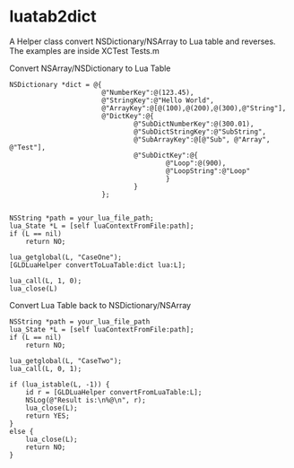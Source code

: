 # luatab2dict
A Helper class convert NSDictionary/NSArray to Lua table and reverses. The examples are inside XCTest Tests.m

Convert NSArray/NSDictionary to Lua Table

    NSDictionary *dict = @{
                           @"NumberKey":@(123.45),
                           @"StringKey":@"Hello World",
                           @"ArrayKey":@[@(100),@(200),@(300),@"String"],
                           @"DictKey":@{
                                   @"SubDictNumberKey":@(300.01),
                                   @"SubDictStringKey":@"SubString",
                                   @"SubArrayKey":@[@"Sub", @"Array", @"Test"],
                                   @"SubDictKey":@{
                                           @"Loop":@(900),
                                           @"LoopString":@"Loop"
                                           }
                                   }
                           };
    
    
    NSString *path = your_lua_file_path;
    lua_State *L = [self luaContextFromFile:path];
    if (L == nil)
        return NO;
    
    lua_getglobal(L, "CaseOne");
    [GLDLuaHelper convertToLuaTable:dict lua:L];
    
    lua_call(L, 1, 0); 
	lua_close(L)


Convert Lua Table back to NSDictionary/NSArray

    NSString *path = your_lua_file_path
    lua_State *L = [self luaContextFromFile:path];
    if (L == nil)
        return NO;
    
    lua_getglobal(L, "CaseTwo");
    lua_call(L, 0, 1);
    
    if (lua_istable(L, -1)) {
        id r = [GLDLuaHelper convertFromLuaTable:L];
        NSLog(@"Result is:\n%@\n", r);
       	lua_close(L); 
        return YES;
    }
    else {
       	lua_close(L); 
        return NO;
    }


